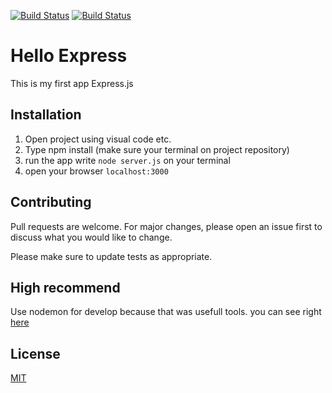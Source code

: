 [![Build Status](https://img.shields.io/badge/Node-v10.19.0-green?logo=appveyor&style=for-the-badge)](https://img.shields.io/badge/Node-v10.19.0-green)
[![Build Status](https://img.shields.io/badge/NPM-v6.14.9-red?logo=appveyor&style=for-the-badge)](https://img.shields.io/badge/Node-v10.19.0-green)


# Hello Express
This is my first app Express.js

## Installation

1. Open project using visual code etc.
2. Type npm install (make sure your terminal on project repository)
3. run the app write `node server.js` on your terminal
4. open your browser `localhost:3000`

## Contributing
Pull requests are welcome. For major changes, please open an issue first to discuss what you would like to change.

Please make sure to update tests as appropriate.

## High recommend
Use nodemon for develop because that was usefull tools. you can see right <a href="https://nodemon.io/" >here</a>

## License
[MIT](https://choosealicense.com/licenses/mit/)